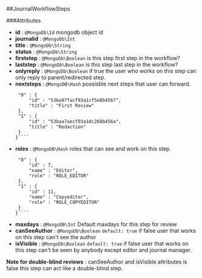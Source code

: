 ##JournalWorkflowSteps 


###Attributes

- **id** : `@MongoDb\Id` mongodb object id
- **journalid** : `@MongoDb\Int` 
- **title** :  `@MongoDb\String`
- **status** :  `@MongoDb\String` 
- **firststep** : `@MongoDb\Boolean` is this step first step in the workflow?
- **laststep** : `@MongoDb\Boolean` is this step last step in the workflow?
- **onlyreply** : `@MongoDb\Boolean` if true the user who works on this step can only reply to parent/redirected step.
- **nextsteps** : `@MongoDB\Hash` possisble next steps that user can forward.
    ````{
     "0" : {
         "id" : "53ba97facf93a1cf5e8b4567",
         "title" : "First Review"
     },
     "1" : {
         "id" : "53baa7aecf93a1dc268b456a",
         "title" : "Redaction"
     }
    }````
- **roles** : `@MongoDB\Hash` roles that can see and work on this step.
    ````{
     "0" : {
         "id" : 7,
         "name" : "Editor",
         "role" : "ROLE_EDITOR"
     },
     "1" : {
         "id" : 11,
         "name" : "Copyeditor",
         "role" : "ROLE_COPYEDITOR"
     }
    }````
- **maxdays** : `@MongoDB\Int`  Default maxdays for this step for review
- **canSeeAuthor** : `@MongoDb\Boolean` `default: true` if false user that works on this step can't see the author
- **isVisible** : `@MongoDb\Boolean`  `default: true` if false user that works on this step can't be seen by anybody except editor and journal manager.

**Note for double-blind reviews** : canSeeAuthor and isVisible attributes is false this step can act like a double-blind step.